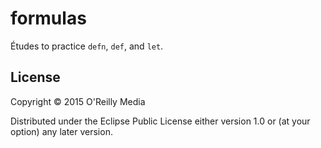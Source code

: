 # formulas

Études to practice `defn`, `def`, and `let`.

## License

Copyright © 2015 O'Reilly Media

Distributed under the Eclipse Public License either version 1.0 or (at your option) any later version.
